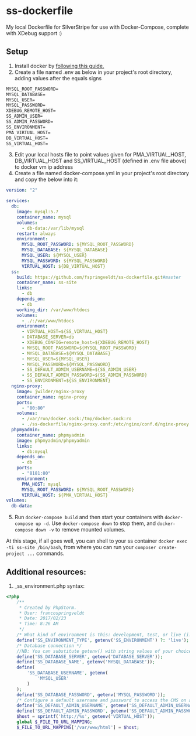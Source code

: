 # ss-dockerfile
My local Dockerfile for SilverStripe for use with Docker-Compose, complete with XDebug support :) 

## Setup
1. Install docker by [following this guide.](https://docs.docker.com/engine/getstarted/step_one/) 
2. Create a file named .env as below in your project's root directory, adding values after the equals signs
```txt
MYSQL_ROOT_PASSWORD=
MYSQL_DATABASE=
MYSQL_USER=
MYSQL_PASSWORD=
XDEBUG_REMOTE_HOST=
SS_ADMIN_USER=
SS_ADMIN_PASSWORD=
SS_ENVIRONMENT=
PMA_VIRTUAL_HOST=
DB_VIRTUAL_HOST=
SS_VIRTUAL_HOST=
```

3. Edit your local hosts file to point values given for PMA_VIRTUAL_HOST, DB_VIRTUAL_HOST and SS_VIRTUAL_HOST (defined in .env file above) to docker vm ip address
4. Create a file named docker-compose.yml in your project's root directory and copy the below into it:
```yml
version: "2"

services:
  db:
    image: mysql:5.7
    container_name: mysql
    volumes:
      - db-data:/var/lib/mysql
    restart: always
    environment:
      MYSQL_ROOT_PASSWORD: ${MYSQL_ROOT_PASSWORD}
      MYSQL_DATABASE: ${MYSQL_DATABASE}
      MYSQL_USER: ${MYSQL_USER}
      MYSQL_PASSWORD: ${MYSQL_PASSWORD}
      VIRTUAL_HOST: ${DB_VIRTUAL_HOST}
  ss:
    build: https://github.com/fspringveldt/ss-dockerfile.git#master
    container_name: ss-site
    links:
      - db
    depends_on:
      - db
    working_dir: /var/www/htdocs
    volumes:
      - ./:/var/www/htdocs
    environment:
      - VIRTUAL_HOST=${SS_VIRTUAL_HOST}
      - DATABASE_SERVER=db
      - XDEBUG_CONFIG=remote_host=${XDEBUG_REMOTE_HOST}
      - MYSQL_ROOT_PASSWORD=${MYSQL_ROOT_PASSWORD}
      - MYSQL_DATABASE=${MYSQL_DATABASE}
      - MYSQL_USER=${MYSQL_USER}
      - MYSQL_PASSWORD=${MYSQL_PASSWORD}
      - SS_DEFAULT_ADMIN_USERNAME=${SS_ADMIN_USER}
      - SS_DEFAULT_ADMIN_PASSWORD=${SS_ADMIN_PASSWORD}
      - SS_ENVIRONMENT=${SS_ENVIRONMENT}
  nginx-proxy:
    image: jwilder/nginx-proxy
    container_name: nginx-proxy
    ports:
      - "80:80"
    volumes:
      - /var/run/docker.sock:/tmp/docker.sock:ro
      - ./ss-dockerfile/nginx-proxy.conf:/etc/nginx/conf.d/nginx-proxy.conf      
  phpmyadmin:
    container_name: phpmyadmin
    image: phpmyadmin/phpmyadmin
    links:
      - db:mysql
    depends_on:
      - db
    ports:
      - "8181:80"
    environment:
      PMA_HOST: mysql
      MYSQL_ROOT_PASSWORD: ${MYSQL_ROOT_PASSWORD}
      VIRTUAL_HOST: ${PMA_VIRTUAL_HOST}
volumes:
  db-data:
```
5. Run `docker-compose build` and then start your containers with `docker-compose up -d`. Use `docker-compose down` to stop them, and `docker-compose down -v` to remove mounted volumes.

At this stage, if all goes well, you can shell to your ss container `docker exec -ti ss-site /bin/bash`, from where you can run your  `composer create-project ...` commands.

##

## Additional resources:
1. _ss_environment.php syntax:
```php
<?php
    /**
     * Created by PhpStorm.
     * User: francospringveldt
     * Date: 2017/02/23
     * Time: 8:26 AM
     */
    /* What kind of environment is this: development, test, or live (i.e. production)? */
    define('SS_ENVIRONMENT_TYPE', getenv('SS_ENVIRONMENT') ?: 'live');
    /* Database connection */
    //NB: You can substitute getenv() with string values of your choice if you choose.
    define('SS_DATABASE_SERVER', getenv('DATABASE_SERVER'));
    define('SS_DATABASE_NAME', getenv('MYSQL_DATABASE'));
    define(
        'SS_DATABASE_USERNAME', getenv(
            'MYSQL_USER'
        )
    );
    define('SS_DATABASE_PASSWORD', getenv('MYSQL_PASSWORD'));
    /* Configure a default username and password to access the CMS on all sites in this environment. */
    define('SS_DEFAULT_ADMIN_USERNAME', getenv('SS_DEFAULT_ADMIN_USERNAME'));
    define('SS_DEFAULT_ADMIN_PASSWORD', getenv('SS_DEFAULT_ADMIN_PASSWORD'));
    $host = sprintf('http://%s', getenv('VIRTUAL_HOST'));
    global $_FILE_TO_URL_MAPPING;
    $_FILE_TO_URL_MAPPING['/var/www/html'] = $host;
```

